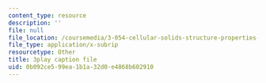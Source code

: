 ```yaml
---
content_type: resource
description: ''
file: null
file_location: /coursemedia/3-054-cellular-solids-structure-properties-and-applications-spring-2015/0b092ce599ea1b1a32d0e4868b602910_U2DvFy2qM74.srt
file_type: application/x-subrip
resourcetype: Other
title: 3play caption file
uid: 0b092ce5-99ea-1b1a-32d0-e4868b602910
---
```

